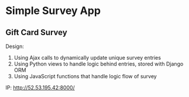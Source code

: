 # Simple Survey App

## Gift Card Survey

Design:
1. Using Ajax calls to dynamically update unique survey entries
2. Using Python views to handle logic behind entries, stored with Django ORM
3. Using JavaScript functions that handle logic flow of survey

IP: http://52.53.195.42:8000/
